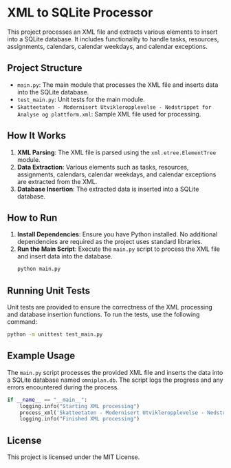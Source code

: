 # XML to SQLite Processor

This project processes an XML file and extracts various elements to insert into a SQLite database. It includes functionality to handle tasks, resources, assignments, calendars, calendar weekdays, and calendar exceptions.

## Project Structure

- `main.py`: The main module that processes the XML file and inserts data into the SQLite database.
- `test_main.py`: Unit tests for the main module.
- `Skatteetaten - Modernisert Utvikleropplevelse - Nedstrippet for Analyse og plattform.xml`: Sample XML file used for processing.

## How It Works

1. **XML Parsing**: The XML file is parsed using the `xml.etree.ElementTree` module.
2. **Data Extraction**: Various elements such as tasks, resources, assignments, calendars, calendar weekdays, and calendar exceptions are extracted from the XML.
3. **Database Insertion**: The extracted data is inserted into a SQLite database.

## How to Run

1. **Install Dependencies**: Ensure you have Python installed. No additional dependencies are required as the project uses standard libraries.
2. **Run the Main Script**: Execute the `main.py` script to process the XML file and insert data into the database.
   ```sh
   python main.py
   ```

## Running Unit Tests

Unit tests are provided to ensure the correctness of the XML processing and database insertion functions. To run the tests, use the following command:

```sh
python -m unittest test_main.py
```

## Example Usage

The `main.py` script processes the provided XML file and inserts the data into a SQLite database named `omniplan.db`. The script logs the progress and any errors encountered during the process.

```python
if __name__ == "__main__":
    logging.info("Starting XML processing")
    process_xml('Skatteetaten - Modernisert Utvikleropplevelse - Nedstrippet for Analyse og plattform.xml')
    logging.info("Finished XML processing")
```

## License

This project is licensed under the MIT License.
````